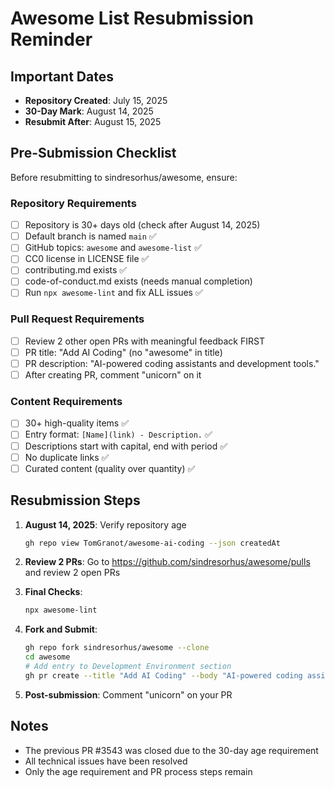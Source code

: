 # Awesome List Resubmission Reminder

## Important Dates
- **Repository Created**: July 15, 2025
- **30-Day Mark**: August 14, 2025
- **Resubmit After**: August 15, 2025

## Pre-Submission Checklist

Before resubmitting to sindresorhus/awesome, ensure:

### Repository Requirements
- [ ] Repository is 30+ days old (check after August 14, 2025)
- [ ] Default branch is named `main` ✅
- [ ] GitHub topics: `awesome` and `awesome-list` ✅
- [ ] CC0 license in LICENSE file ✅
- [ ] contributing.md exists ✅
- [ ] code-of-conduct.md exists (needs manual completion)
- [ ] Run `npx awesome-lint` and fix ALL issues ✅

### Pull Request Requirements
- [ ] Review 2 other open PRs with meaningful feedback FIRST
- [ ] PR title: "Add AI Coding" (no "awesome" in title)
- [ ] PR description: "AI-powered coding assistants and development tools."
- [ ] After creating PR, comment "unicorn" on it

### Content Requirements
- [ ] 30+ high-quality items ✅
- [ ] Entry format: `[Name](link) - Description.` ✅
- [ ] Descriptions start with capital, end with period ✅
- [ ] No duplicate links ✅
- [ ] Curated content (quality over quantity) ✅

## Resubmission Steps

1. **August 14, 2025**: Verify repository age
   ```bash
   gh repo view TomGranot/awesome-ai-coding --json createdAt
   ```

2. **Review 2 PRs**: Go to https://github.com/sindresorhus/awesome/pulls and review 2 open PRs

3. **Final Checks**:
   ```bash
   npx awesome-lint
   ```

4. **Fork and Submit**:
   ```bash
   gh repo fork sindresorhus/awesome --clone
   cd awesome
   # Add entry to Development Environment section
   gh pr create --title "Add AI Coding" --body "AI-powered coding assistants and development tools."
   ```

5. **Post-submission**: Comment "unicorn" on your PR

## Notes
- The previous PR #3543 was closed due to the 30-day age requirement
- All technical issues have been resolved
- Only the age requirement and PR process steps remain